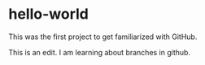 # hello-world
This was the first project to get familiarized with GitHub.  


This is an edit. I am learning about branches in github. 

